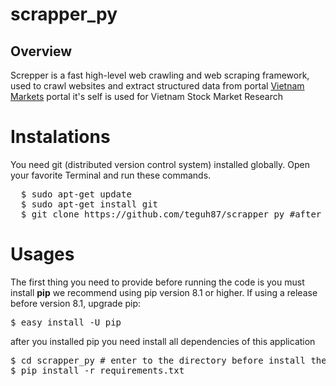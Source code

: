 # scrapper_py

## Overview

Screpper is a fast high-level web crawling and web scraping framework, 
used to crawl websites and extract structured data from portal 
<a href="http://stock.vietnammarkets.com/vietnam-stock-market.php">Vietnam Markets</a>
portal it's self is used for Vietnam Stock Market Research

# Instalations
You need git (distributed version control system) installed globally. Open your favorite Terminal and run these commands.
<pre>
  $ sudo apt-get update
  $ sudo apt-get install git
  $ git clone https://github.com/teguh87/scrapper_py #after git installation just fetch all using git clone
</pre>

# Usages
The first thing you need to provide before running the code is you must install <b>pip</b>
we recommend using pip version 8.1 or higher. If using a release before version 8.1, upgrade pip:
<pre>
$ easy_install -U pip
</pre>

after you installed pip you need install all dependencies of this application
<pre>
$ cd scrapper_py # enter to the directory before install the dependancies
$ pip install -r requirements.txt
</pre>


